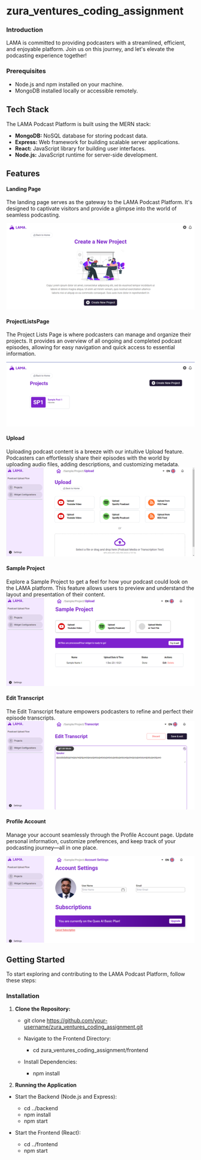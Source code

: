 # zura_ventures_coding_assignment

### Introduction 
LAMA is committed to providing podcasters with a streamlined, efficient, and enjoyable platform. Join us on this journey, and let's elevate the podcasting experience together!

### Prerequisites
- Node.js and npm installed on your machine.
- MongoDB installed locally or accessible remotely.


## Tech Stack

The LAMA Podcast Platform is built using the MERN stack:

- **MongoDB:** NoSQL database for storing podcast data.
- **Express:** Web framework for building scalable server applications.
- **React:** JavaScript library for building user interfaces.
- **Node.js:** JavaScript runtime for server-side development.


## Features

#### Landing Page

The landing page serves as the gateway to the LAMA Podcast Platform. It's designed to captivate visitors and provide a glimpse into the world of seamless podcasting.


![Landing Page](frontend/src/Assets/LandingPage.png)

#### ProjectListsPage
The Project Lists Page is where podcasters can manage and organize their projects. It provides an overview of all ongoing and completed podcast episodes, allowing for easy navigation and quick access to essential information.

![ProjectListsPage](frontend/src/Assets/projectlist.png)

#### Upload
Uploading podcast content is a breeze with our intuitive Upload feature. Podcasters can effortlessly share their episodes with the world by uploading audio files, adding descriptions, and customizing metadata.
![Upload](frontend/src/Assets/uploads.png)

#### Sample Project

Explore a Sample Project to get a feel for how your podcast could look on the LAMA platform. This feature allows users to preview and understand the layout and presentation of their content.
![Sample Project](frontend/src/Assets/sampleProject.png)

#### Edit Transcript
The Edit Transcript feature empowers podcasters to refine and perfect their episode transcripts. 
![Edit Transcript](frontend/src/Assets/edittranscript.png)

#### Profile Account
Manage your account seamlessly through the Profile Account page. Update personal information, customize preferences, and keep track of your podcasting journey—all in one place.

![Profile Account](frontend/src/Assets/Profile.png)


## Getting Started
To start exploring and contributing to the LAMA Podcast Platform, follow these steps:

### Installation

1. **Clone the Repository:**
   
   - git clone https://github.com/your-username/zura_ventures_coding_assignment.git
   
   - Navigate to the Frontend Directory:
       - cd zura_ventures_coding_assignment/frontend

   - Install Dependencies:
        - npm install

2. **Running the Application**

  - Start the Backend (Node.js and Express):
     - cd ../backend
     - npm install
     - npm start

  - Start the Frontend (React):
     - cd ../frontend
     - npm start
